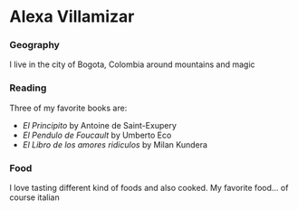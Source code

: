 # Alexa Villamizar

### Geography

I live in the city of Bogota, Colombia around mountains and magic

### Reading

Three of my favorite books are:

- *El Principito* by Antoine de Saint-Exupery
- *El Pendulo de Foucault* by Umberto Eco
- *El Libro de los amores ridiculos* by Milan Kundera

### Food

I love tasting different kind of foods and also cooked.  My favorite food... of course italian

